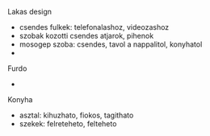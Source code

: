 Lakas design

- csendes fulkek: telefonalashoz, videozashoz
- szobak kozotti csendes atjarok, pihenok
- mosogep szoba: csendes, tavol a nappalitol, konyhatol
-

Furdo

- 


Konyha
- asztal: kihuzhato, fiokos, tagithato
- szekek: felreteheto, felteheto

